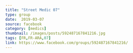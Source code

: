 ```yaml
---
title: "Street Medic 07"
type: group
date:  2019-03-07
source: facebook
category: [medics]
thumbnail: /images/posts/592487167841216.jpg
tags: [FR,FR-ARA,07]
link: https://www.facebook.com/groups/592487167841216/
---
```

